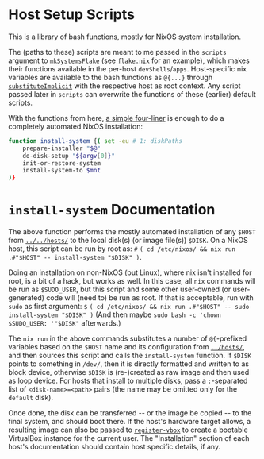 
# Host Setup Scripts

This is a library of bash functions, mostly for NixOS system installation.

The (paths to these) scripts are meant to me passed in the `scripts` argument to [`mkSystemsFlake`](../flakes.nix#mkSystemsFlake) (see [`flake.nix`](../../flake.nix) for an example), which makes their functions available in the per-host `devShells`/`apps`.
Host-specific nix variables are available to the bash functions as `@{...}` through [`substituteImplicit`](../scripts.nix#substituteImplicit) with the respective host as root context.
Any script passed later in `scripts` can overwrite the functions of these (earlier) default scripts.

With the functions from here, [a simple four-liner](../install.sh) is enough to do a completely automated NixOS installation:
```bash
function install-system {( set -eu # 1: diskPaths
    prepare-installer "$@"
    do-disk-setup "${argv[0]}"
    init-or-restore-system
    install-system-to $mnt
)}
```


# `install-system` Documentation

The above function performs the mostly automated installation of any `$HOST` from [`../../hosts/`](../../hosts/) to the local disk(s) (or image file(s)) `$DISK`.
On a NixOS host, this script can be run by root as: `#` `( cd /etc/nixos/ && nix run .#"$HOST" -- install-system "$DISK" )`.

Doing an installation on non-NixOS (but Linux), where nix isn't installed for root, is a bit of a hack, but works as well.
In this case, all `nix` commands will be run as `$SUDO_USER`, but this script and some other user-owned (or user-generated) code will (need to) be run as root.
If that is acceptable, run with `sudo` as first argument: `$` `( cd /etc/nixos/ && nix run .#"$HOST" -- sudo install-system "$DISK" )` (And then maybe `sudo bash -c 'chown $SUDO_USER: '"$DISK"` afterwards.)

The `nix run` in the above commands substitutes a number of `@{`-prefixed variables based on the `$HOST` name and its configuration from [`../hosts/`](../hosts/), and then sources this script and calls the `install-system` function.
If `$DISK` points to something in `/dev/`, then it is directly formatted and written to as block device, otherwise `$DISK` is (re-)created as raw image and then used as loop device.
For hosts that install to multiple disks, pass a `:`-separated list of `<disk-name>=<path>` pairs (the name may be omitted only for the `default` disk).

Once done, the disk can be transferred -- or the image be copied -- to the final system, and should boot there.
If the host's hardware target allows, a resulting image can also be passed to [`register-vbox`](../lib/setup-scripts/maintenance.sh#register-vbox) to create a bootable VirtualBox instance for the current user.
The "Installation" section of each host's documentation should contain host specific details, if any.
